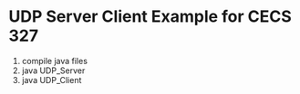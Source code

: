 # UDP Server Client Example for CECS 327

1. compile java files
2. java UDP_Server
3. java UDP_Client